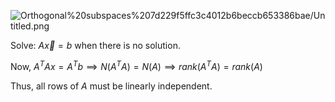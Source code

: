 ![Orthogonal%20subspaces%207d229f5ffc3c4012b6beccb653386bae/Untitled.png](Math%20and%20Formal%20Systems/images/Orthogonal%20subspaces%207d229f5ffc3c4012b6beccb653386bae/Untitled.png)

Solve: $A\vec{x} = b$ when there is no solution.

Now, $A^TAx = A^Tb \implies N(A^TA) = N(A) \implies rank(A^TA) = rank(A)$

Thus, all rows of $A$ must be linearly independent.